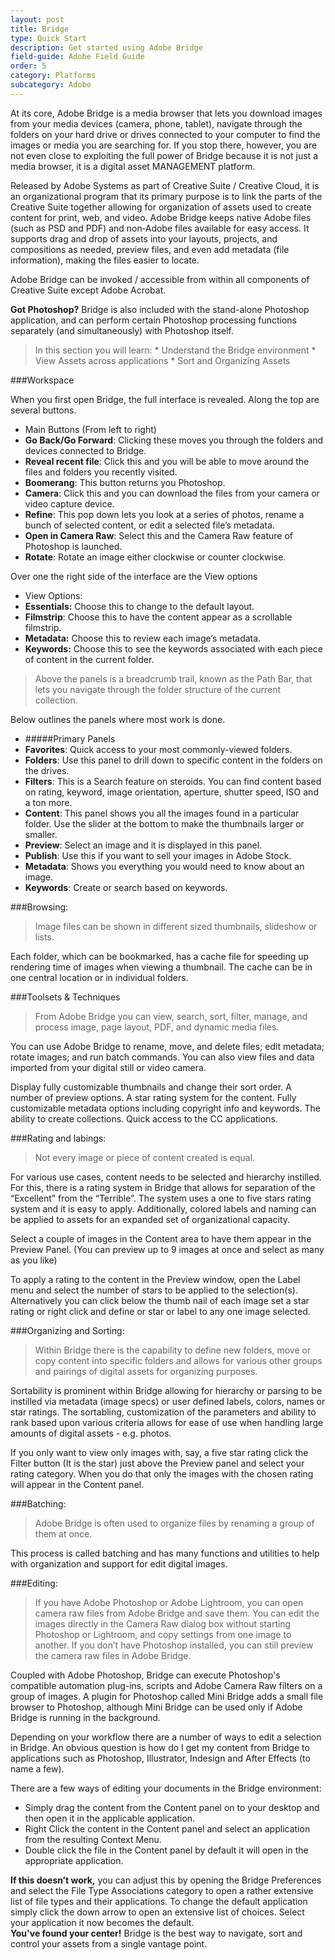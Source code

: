 ```yaml
---
layout: post
title: Bridge
type: Quick Start
description: Get started using Adobe Bridge
field-guide: Adobe Field Guide
order: 5
category: Platforms
subcategory: Adobe
---
```


At its core, Adobe Bridge is a media browser that lets you download images from your media devices (camera, phone, tablet), navigate through the folders on your hard drive or drives connected to your computer to find the images or media you are searching for. If you stop there, however, you are not even close to exploiting the full power of Bridge because it is not just a media browser, it is a digital asset MANAGEMENT platform.

Released by Adobe Systems as part of Creative Suite / Creative Cloud, it is an organizational program that its primary purpose is to link the parts of the Creative Suite together allowing for organization of assets used to create content for print, web, and video. Adobe Bridge keeps native Adobe files (such as PSD and PDF) and non‑Adobe files available for easy access. It supports drag and drop of assets into your layouts, projects, and compositions as needed, preview files, and even add metadata (file information), making the files easier to locate.

Adobe Bridge can be invoked / accessible from within all components of Creative Suite except Adobe Acrobat.

<div class="alert alert-warning"><strong>Got Photoshop?</strong> Bridge is also included with the stand-alone Photoshop application, and can perform certain Photoshop processing functions separately (and simultaneously) with Photoshop itself.</div>

> In this section you will learn:
    * Understand the Bridge environment
    * View Assets across applications
    * Sort and Organizing Assets 


###Workspace

<div class="alert alert-info"><span class="glyphicon glyphicon-hand-down" aria-hidden="true"></span> When you first open Bridge, the full interface is revealed. Along the top are several buttons.
</div>

* Main Buttons (From left to right)
 * **Go Back/Go Forward**: Clicking these moves you through the folders and devices connected to Bridge.
 * **Reveal recent file**: Click this and you will be able to move around the files and folders you recently visited.
 * **Boomerang**: This button returns you Photoshop.
 * **Camera**: Click this and you can download the files from your camera or video capture device.
 * **Refine**: This pop down lets you look at a series of photos, rename a bunch of selected content, or edit a selected file’s metadata.
 * **Open in Camera Raw**: Select this and the Camera Raw feature of Photoshop is launched.
 * **Rotate**: Rotate an image either clockwise or counter clockwise.
 
<div class="alert alert-info"><span class="glyphicon glyphicon-hand-right" aria-hidden="true"></span> Over one the right side of the interface are the View options
</div>

* View Options:
 * **Essentials:** Choose this to change to the default layout.
 * **Filmstrip**: Choose this to have the content appear as a scrollable  filmstrip.
 * **Metadata:** Choose this to review each image’s metadata.
 * **Keywords:** Choose this to see the keywords associated with each piece of content in the current folder.
 
>Above the panels is a breadcrumb trail, known as the Path Bar, that lets you navigate through the folder structure of the current collection.
 
 <div class="alert alert-info"><span class="glyphicon glyphicon-hand-down" aria-hidden="true"></span> Below outlines the panels where most work is done.
</div>
 
* #####Primary Panels
 * **Favorites**: Quick access to your most commonly-viewed folders.
 * **Folders**: Use this panel to drill down to specific content in the folders on the drives.
 * **Filters**: This is a Search feature on steroids. You can find content  based on rating, keyword, image orientation, aperture, shutter speed, ISO and a ton more.
 * **Content**: This panel shows you all the images found in a particular folder. Use the slider at the bottom to make the thumbnails larger or smaller.
 * **Preview**: Select an image and it is displayed in this panel.
 * **Publish**: Use this if you want to sell your images in Adobe Stock.
 * **Metadata**: Shows you everything you would need to know about an image.
 * **Keywords**: Create or search based on keywords.


###Browsing:

>Image files can be shown in different sized thumbnails, slideshow or lists. 

Each folder, which can be bookmarked, has a cache file for speeding up rendering time of images when viewing a thumbnail. The cache can be in one central location or in individual folders.


###Toolsets & Techniques

>From Adobe Bridge you can view, search, sort, filter, manage, and process image, page layout, PDF, and dynamic media files. 

You can use Adobe Bridge to rename, move, and delete files; edit metadata; rotate images; and run batch commands. You can also view files and data imported from your digital still or video camera. 

Display fully customizable thumbnails and change their sort order.
A number of preview options.
A star rating system for the content.
Fully customizable metadata options including copyright info and keywords.
The ability to create collections.
Quick access to the CC applications.


###Rating and labings:

>Not every image or piece of content created is equal. 

For various use cases, content needs to be selected and hierarchy instilled. For this, there is a rating system in Bridge that allows for separation of the “Excellent” from the “Terrible”. The system uses a one to five stars rating system and it is easy to apply. Additionally, colored labels and naming can be applied to assets for an expanded set of organizational capacity.

Select a couple of images in the Content area to have them appear in the Preview Panel. (You can preview up to 9 images at once and select as many as you like)

To apply a rating to the content in the Preview window, open the Label menu and select the number of stars to be applied to the selection(s). Alternatively you can click below the thumb nail of each image set a star rating or right click and define or star or label to any one image selected. 


###Organizing and Sorting:

>Within Bridge there is the capability to define new folders, move or copy content into specific folders and allows for various other groups and pairings of digital assets for organizing purposes. 

Sortability is prominent within Bridge allowing for hierarchy or parsing to be instilled via metadata (image specs) or user defined labels, colors, names or star ratings. The sortabling, customization of the parameters and ability to rank based upon various criteria allows for ease of use when handling large amounts of digital assets - e.g. photos. 

If you only want to view only images with, say, a five star rating click the Filter button (It is the star)  just above the Preview panel and select your rating category. When you do that only the images with the chosen rating will appear in the Content panel.


###Batching:

>Adobe Bridge is often used to organize files by renaming a group of them at once. 

This process is called batching and has many functions and utilities to help with organization and support for edit digital images. 


###Editing:

>If you have Adobe Photoshop or Adobe Lightroom, you can open camera raw files from Adobe Bridge and save them. You can edit the images directly in the Camera Raw dialog box without starting Photoshop or Lightroom, and copy settings from one image to another. If you don’t have Photoshop installed, you can still preview the camera raw files in Adobe Bridge.

Coupled with Adobe Photoshop, Bridge can execute Photoshop's compatible automation plug-ins, scripts and Adobe Camera Raw filters on a group of images. A plugin for Photoshop called Mini Bridge adds a small file browser to Photoshop, although Mini Bridge can be used only if Adobe Bridge is running in the background.

Depending on your workflow there are a number of ways to edit a selection in Bridge. An obvious question is how do I get my content from Bridge to applications such as Photoshop, Illustrator, Indesign and After Effects (to name a few). 


<div class="alert alert-info"><span class="glyphicon glyphicon-hand-down" aria-hidden="true"></span> There are a few ways of editing your documents in the Bridge environment:
</div>

* Simply drag the content from the Content panel on to your desktop and then open it in the applicable application.
* Right Click the content in the Content panel and select an application from the resulting Context Menu.
* Double click the file in the Content panel by default it will open in the appropriate application. 

<div class="alert alert-warning"><strong>If this doesn’t work,</strong> you can adjust this by opening the Bridge Preferences and select the File Type Associations category to open a rather extensive list of file types and their applications. To change the default application simply click the down arrow to open an extensive list of choices. Select your application it now becomes the default.</div>

<div class="alert alert-success"><strong>You've found your center!</strong> Bridge is the best way to navigate, sort and control your assets from a single vantage point.</div>